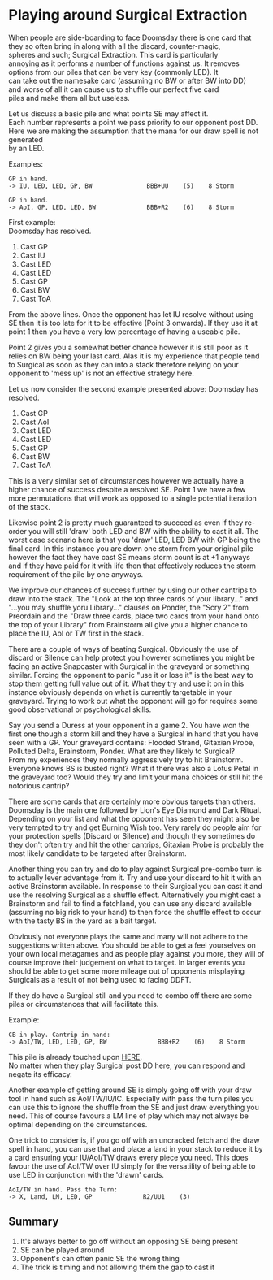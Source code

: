 # Playing around Surgical Extraction

When people are side-boarding to face Doomsday there is one card that  
they so often bring in along with all the discard, counter-magic,   
spheres and such; Surgical Extraction. This card is particularly  
annoying as it performs a number of functions against us. It removes  
options from our piles that can be very key (commonly LED). It  
can take out the namesake card (assuming no BW or after BW into DD)  
and worse of all it can cause us to shuffle our perfect five card  
piles and make them all but useless.

Let us discuss a basic pile and what points SE may affect it.     
Each number represents a point we pass priority to our opponent post DD.   
Here we are making the assumption that the mana for our draw spell is not generated   
by an LED.   

Examples:   
```
GP in hand. 
-> IU, LED, LED, GP, BW               BBB+UU    (5)    8 Storm

GP in hand.
-> AoI, GP, LED, LED, BW              BBB+R2    (6)    8 Storm
```

First example:   
Doomsday has resolved.  
1. Cast GP   
2. Cast IU    
3. Cast LED  
4. Cast LED  
5. Cast GP   
6. Cast BW   
7. Cast ToA   

From the above lines. Once the opponent has let IU resolve without using SE then 
it is too late for it to be effective (Point 3 onwards). If they use it at point
1 then you have a very low percentage of having a useable pile. 

Point 2 gives you a somewhat better chance however it is still poor as it relies
on BW being your last card. 
Alas it is my experience that people tend to Surgical as soon as they can into a stack 
therefore relying on your opponent to 'mess up' is not an effective strategy here.

Let us now consider the second example presented above:
Doomsday has resolved.  
1. Cast GP   
2. Cast AoI      
3. Cast LED  
4. Cast LED  
5. Cast GP   
6. Cast BW   
7. Cast ToA   

This is a very similar set of circumstances however we actually have a higher chance of 
success despite a resolved SE. Point 1 we have a few more permutations that will work as
opposed to a single potential iteration of the stack.

Likewise point 2 is pretty much guaranteed to succeed as even if they re-order you will 
still 'draw' both LED and BW with the ability to cast it all. The worst case scenario here
is that you 'draw' LED, LED BW with GP being the final card. In this instance you are down one
storm from your original pile however the fact they have cast SE means storm count is at +1 
anyways and if they have paid for it with life then that effectively reduces the storm 
requirement of the pile by one anyways. 

We improve our chances of success further by using our other cantrips to draw into the stack.
The "Look at the top three cards of your library..." and "...you may shuffle yoru Library..." 
clauses on Ponder, the "Scry 2" from Preordain and the "Draw three cards, place two cards from
your hand onto the top of your Library" from Brainstorm all give you a higher chance to place 
the IU, AoI or TW first in the stack.


There are a couple of ways of beating Surgical. Obviously the use of discard
or Silence can help protect you however sometimes you might be facing an active
Snapcaster with Surgical in the graveyard or something similar. Forcing the
opponent to panic "use it or lose it" is the best way to stop them getting full
value out of it. What they try and use it on in this instance obviously depends
on what is currently targetable in your graveyard. Trying to work out what the 
opponent will go for requires some good observational or psychological skills.  

Say you send a Duress at your opponent in a game 2. You have won the first one 
though a storm kill and they have a Surgical in hand that you have seen with a GP. 
Your graveyard contains: Flooded Strand, Gitaxian Probe, Polluted Delta, Brainstorm,
Ponder. What are they likely to Surgical?    
From my experiences they normally aggressively try to hit Brainstorm. Everyone knows BS
is busted right? What if there was also a Lotus Petal in the graveyard too? Would they 
try and limit your mana choices or still hit the notorious cantrip?

There are some cards that are certainly more obvious targets than others. Doomsday is the
main one followed by Lion's Eye Diamond and Dark Ritual. Depending on your list and what 
the opponent has seen they might also be very tempted to try and get Burning Wish too. 
Very rarely do people aim for your protection spells (Discard or Silence) and though they 
sometimes do they don't often try and hit the other cantrips, Gitaxian Probe is probably the 
most likely candidate to be targeted after Brainstorm.

Another thing you can try and do to play against Surgical pre-combo turn is to 
actually lever advantage from it. Try and use your discard to hit it with an active 
Brainstorm available. In response to their Surgical you can cast it and use the resolving 
Surgical as a shuffle effect. Alternatively you might cast a Brainstorm and fail to find a 
fetchland, you can use any discard available (assuming no big risk to your hand) to then
force the shuffle effect to occur with the tasty BS in the yard as a bait target.

Obviously not everyone plays the same and many will not adhere to the suggestions
written above. You should be able to get a feel yourselves on your own local metagames
and as people play against you more, they will of course improve their judgement on what
to target. In larger events you should be able to get some more mileage out of opponents
misplaying Surgicals as a result of not being used to facing DDFT. 

If they do have a Surgical still and you need to combo off there are some piles or 
circumstances that will facilitate this. 

Example:
```
CB in play. Cantrip in hand:
-> AoI/TW, LED, LED, GP, BW              BBB+R2    (6)    8 Storm
```

This pile is already touched upon [HERE](Link).   
No matter when they play Surgical post DD here, you can respond and negate 
its efficacy.

Another example of getting around SE is simply going off with your draw tool in hand
such as AoI/TW/IU/IC. Especially with pass the turn piles you can use this to ignore the 
shuffle from the SE and just draw everything you need. This of course favours a LM line
of play which may not always be optimal depending on the circumstances.

One trick to consider is, if you go off with an uncracked fetch and the draw spell in hand,
you can use that and place a land in your stack to reduce it by a card ensuring your 
IU/AoI/TW draws every piece you need. This does favour the use of AoI/TW over IU simply
for the versatility of being able to use LED in conjunction with the 'drawn' cards.

```
AoI/TW in hand. Pass the Turn:
-> X, Land, LM, LED, GP              R2/UU1    (3)    
```

## Summary

1. It's always better to go off without an opposing SE being present
2. SE can be played around
3. Opponent's can often panic SE the wrong thing
4. The trick is timing and not allowing them the gap to cast it
